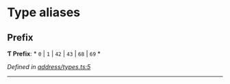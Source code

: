 

# Type aliases

<a id="prefix"></a>

##  Prefix

**Ƭ Prefix**: * `0` &#124; `1` &#124; `42` &#124; `43` &#124; `68` &#124; `69`
*

*Defined in [address/types.ts:5](https://github.com/polkadot-js/common/blob/f011334/packages/keyring/src/address/types.ts#L5)*

___


